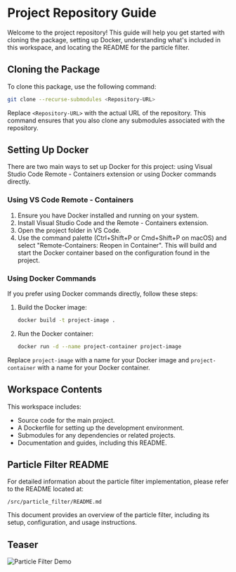 
# Project Repository Guide

Welcome to the project repository! This guide will help you get started with cloning the package, setting up Docker, understanding what's included in this workspace, and locating the README for the particle filter.

## Cloning the Package

To clone this package, use the following command:

```bash
git clone --recurse-submodules <Repository-URL>
```

Replace `<Repository-URL>` with the actual URL of the repository. This command ensures that you also clone any submodules associated with the repository.

## Setting Up Docker

There are two main ways to set up Docker for this project: using Visual Studio Code Remote - Containers extension or using Docker commands directly.

### Using VS Code Remote - Containers

1. Ensure you have Docker installed and running on your system.
2. Install Visual Studio Code and the Remote - Containers extension.
3. Open the project folder in VS Code.
4. Use the command palette (Ctrl+Shift+P or Cmd+Shift+P on macOS) and select "Remote-Containers: Reopen in Container". This will build and start the Docker container based on the configuration found in the project.

### Using Docker Commands

If you prefer using Docker commands directly, follow these steps:

1. Build the Docker image:
    ```bash
    docker build -t project-image .
    ```
2. Run the Docker container:
    ```bash
    docker run -d --name project-container project-image
    ```

Replace `project-image` with a name for your Docker image and `project-container` with a name for your Docker container.

## Workspace Contents

This workspace includes:

- Source code for the main project.
- A Dockerfile for setting up the development environment.
- Submodules for any dependencies or related projects.
- Documentation and guides, including this README.

## Particle Filter README

For detailed information about the particle filter implementation, please refer to the README located at:

`/src/particle_filter/README.md`

This document provides an overview of the particle filter, including its setup, configuration, and usage instructions.

## Teaser

![Particle Filter Demo](src/sensor_fusion/docs/Demo_Particle_Filter_2.gif)

